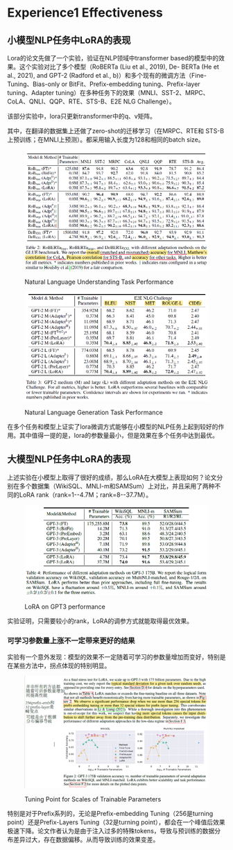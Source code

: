 # Experience1 Effectiveness

## 小模型NLP任务中LoRA的表现

Lora的论文先做了一个实验，验证在NLP领域中transformer based的模型中的效果。这个实验对比了多个模型（RoBERTa (Liu et al., 2019), De- BERTa (He et al., 2021), and GPT-2 (Radford et al., b)）和多个现有的微调方法（Fine-Tuning、Bias-only or BitFit、Prefix-embedding tuning、Prefix-layer tuning、Adapter tuning）在多种任务下的效果（MNLI、SST-2、MRPC、CoLA、QNLI、QQP、RTE、STS-B、E2E NLG Challenge）。

该部分实验中，lora只更新transformer中的q、v矩阵。

其中，在翻译的数据集上还做了zero-shot的迁移学习（在MRPC、RTE和 STS-B上预训练；在MNLI上预测）。都采用输入长度为128和相同的batch size。

<figure><img src="../../.gitbook/assets/Image_20240119160026.png" alt=""><figcaption><p>Natural Language Understanding Task Performance</p></figcaption></figure>

<figure><img src="../../.gitbook/assets/Image_20240119161322.png" alt=""><figcaption><p>Natural Language Generation Task Performance</p></figcaption></figure>

在多个任务和模型上证实了lora微调方式能够在小模型的NLP任务上起到较好的作用。其中值得一提的是，lora的参数量最小，但是效果在多个任务中达到最优。

## 大模型NLP任务中LoRA的表现

上述实验在小模型上取得了很好的成绩，那么LoRA在大模型上表现如何？论文分别在多个数据集（WikiSQL、MNLI-m和SAMSum）上对比，并且采用了两种不同的LoRA rank（rank=1--4.7M；rank=8--37.7M）。

<figure><img src="../../.gitbook/assets/Image_20240119161910.png" alt=""><figcaption><p>LoRA on GPT3 performance</p></figcaption></figure>

实验证明，只需要较小的rank，LoRA的调参方式就能取得最优效果。

### 可学习参数量上涨不一定带来更好的结果

实验有一个意外发现：模型的效果不一定随着可学习的参数量增加而变好，特别是在某些方法中，拐点体现的特别明显。

<figure><img src="../../.gitbook/assets/Image_20240119163219.png" alt=""><figcaption><p>Tuning Point for Scales of Trainable Parameters</p></figcaption></figure>

特别是对于Prefix系列的，无论是Prefix-embedding Tuning（256是turning point）还是Prefix-Layers Tuning（32是turning point），都会在一个峰值后效果极速下降。论文作者认为是由于注入过多的特殊tokens，导致与预训练的数据分布差异过大，存在数据偏移。从而导致训练的效果变差。
